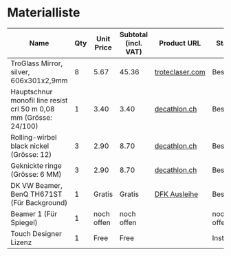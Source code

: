 # Materialliste

| Name                                                              | Qty | Unit Price | Subtotal (incl. VAT) | Product URL                                                                                                                          | Status      |
| ----------------------------------------------------------------- | --- | ---------- | -------------------- | ------------------------------------------------------------------------------------------------------------------------------------ | ----------- |
| TroGlass Mirror, silver, 606x301x2,9mm                            | 8   | 5.67       | 45.36                | [troteclaser.com](https://shop.troteclaser.com/de-CH/product/troglass-mirror-silver-606x301x29mm/01tPy00000AodvAIAR)                 | Bestellt    |
| Hauptschnur monofil line resist crl 50 m 0,08 mm (Grösse: 24/100) | 1   | 3.40       | 3.40                 | [decathlon.ch](https://www.decathlon.ch/de/p/hauptschnur-monofil-line-resist-crl-50-m-0-08-mm/_/R-p-328705?mc=8604176&c=leinenbeige) | Bestellt    |
| Rolling-wirbel black nickel (Grösse: 12)                          | 3   | 2.90       | 8.70                 | [decathlon.ch](https://www.decathlon.ch/de/p/rolling-wirbel-black-nickel/_/R-p-350475?mc=8842759&c=schwarz)                          | Bestellt    |
| Geknickte ringe (Grösse: 6 MM)                                    | 3   | 2.90       | 8.70                 | [decathlon.ch](https://www.decathlon.ch/de/p/geknickte-ringe/_/R-p-350558?mc=8842999&c=grau)                                         | Bestellt    |
| DK VW Beamer, BenQ TH671ST (Für Background)                       | 1   | Gratis     | Gratis               | [DFK Ausleihe](https://ausleihe.hslu.ch/borrow/models/c022f613-6458-44cc-a160-14991b84e4bf)                                          | Bestellt    |
| Beamer 1 (Für Spiegel)                                            | 1   | noch offen | noch offen           |                                                                                                                                      | noch offen  |
| Touch Designer Lizenz                                             | 1   | Free       | Free                 |                                                                                                                                      | Installiert |
